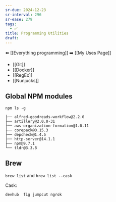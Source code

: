 ```yaml
---
sr-due: 2024-12-23
sr-interval: 296
sr-ease: 279
tags:
  - ✅
title: Programming Utilities
draft:
---
```

⬅️ [[Everything programming]]
➡️ [[My Uses Page]]

- [[Git]]
- [[Docker]]
- [[RegEx]]
- [[Nunjucks]]

## Global NPM modules
```shell
npm ls -g
```

```
├── alfred-goodreads-workflow@2.2.0
├── artillery@2.0.0-31
├── aws-organization-formation@1.0.11
├── corepack@0.15.3
├── depcheck@1.4.5
├── http-server@14.1.1
├── npm@9.7.1
└── tldr@3.3.8
```
## Brew
`brew list` and `brew list --cask`

Cask:
```
devhub	fig	jumpcut	ngrok
```